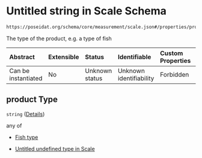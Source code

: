 # Untitled string in Scale Schema

```txt
https://poseidat.org/schema/core/measurement/scale.json#/properties/product
```

The type of the product, e.g. a type of fish

| Abstract            | Extensible | Status         | Identifiable            | Custom Properties | Additional Properties | Access Restrictions | Defined In                                                                |
| :------------------ | :--------- | :------------- | :---------------------- | :---------------- | :-------------------- | :------------------ | :------------------------------------------------------------------------ |
| Can be instantiated | No         | Unknown status | Unknown identifiability | Forbidden         | Allowed               | none                | [scale.json*](schemas/core/measurement/scale.json "open original schema") |

## product Type

`string` ([Details](scale-properties-product.md))

any of

*   [Fish type](scale-properties-product-anyof-fish-type.md "check type definition")

*   [Untitled undefined type in Scale](scale-properties-product-anyof-1.md "check type definition")
